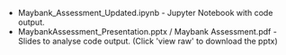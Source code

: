 - Maybank_Assessment_Updated.ipynb - Jupyter Notebook with code output.
- MaybankAssessment_Presentation.pptx / Maybank Assessment.pdf - Slides to analyse code output. (Click 'view raw' to download the pptx)
